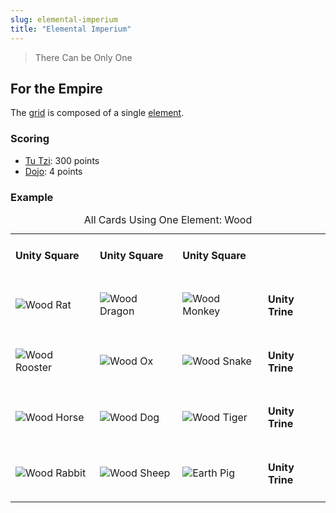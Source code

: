 ```yaml
---
slug: elemental-imperium
title: "Elemental Imperium"
---
```

> There Can be Only One

## For the Empire
The [grid](grid) is composed of a single [element](element). 

### Scoring
- [Tu Tzi](tu-tzi): 300 points
- [Dojo](dojo): 4 points

### Example

<table id="elemental_imperium-1" style="width:100%">
    <caption>All Cards Using One Element: Wood</caption>
    <tr>
        <td><h4>Unity Square</h4>
            <div class="tiny"></div>
        </td>
        <td><h4>Unity Square</h4>
            <div class="tiny"></div>
        </td>
        <td><h4>Unity Square</h4>
            <div class="tiny"></div>
        </td>
    </tr>
    <tr>
        <td>
            <img class="ui bottom aligned small image" alt="Wood Rat" src="images/01_wood_rat_card.png"/>
        </td>
        <td>
            <img class="ui bottom aligned small image" alt="Wood Dragon" src="images/41_wood_dragon_card.png"/>
        </td>
        <td>
            <img class="ui bottom aligned small image" alt="Wood Monkey" src="images/21_wood_monkey_card.png"/>
        </td>
        <td><h4>Unity Trine</h4></td>
    </tr>
    <tr>
        <td>
            <img class="ui bottom aligned small image" alt="Wood Rooster" src="images/22_wood_rooster_card.png"/>
        </td>
        <td>
            <img class="ui bottom aligned small image" alt="Wood Ox" src="images/02_wood_ox_card.png"/>
        </td>
        <td>
            <img class="ui bottom aligned small image" alt="Wood Snake" src="images/42_wood_snake_card.png"/>
        </td>
        <td><h4>Unity Trine</h4></td>
    </tr>
    <tr>
        <td>
            <img class="ui bottom aligned small image" alt="Wood Horse" src="images/31_wood_horse_card.png"/>
        </td>
        <td>
            <img class="ui bottom aligned small image" alt="Wood Dog" src="images/11_wood_dog_card.png"/>
        </td>
        <td>
            <img class="ui bottom aligned small image" alt="Wood Tiger" src="images/51_wood_tiger_card.png"/>
        </td>  
        <td><h4>Unity Trine</h4></td>  
    </tr>
    <tr>
        <td>
            <img class="ui bottom aligned small image" alt="Wood Rabbit" src="images/52_wood_rabbit_card.png"/>
        </td>
        <td>
            <img class="ui bottom aligned small image" alt="Wood Sheep" src="images/32_wood_sheep_card.png"/>
        </td>
        <td>
            <img class="ui bottom aligned small image" alt="Earth Pig" src="images/12_wood_pig_card.png"/>
        </td>
        <td><h4>Unity Trine</h4></td>
    </tr>
</table>